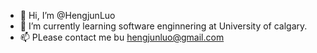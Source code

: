 - 👋 Hi, I’m @HengjunLuo
- 🌱 I’m currently learning software enginnering at University of calgary.
- 📫 PLease contact me bu hengjunluo@gmail.com


